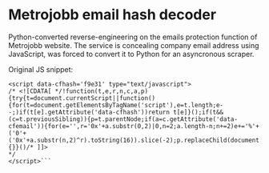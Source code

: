 # Metrojobb email hash decoder
Python-converted reverse-engineering on the emails protection function of Metrojobb website.
The service is concealing company email address using JavaScript, was forced to convert it to Python for an asyncronous scraper.

Original JS snippet:

```<span class="__cf_email__" data-cfemail="83f5ebe0b2b2c3e8aef1e2f6f7e2adf0e6">[email&#160;protected]</span>
<script data-cfhash='f9e31' type="text/javascript">
/* <![CDATA[ */!function(t,e,r,n,c,a,p){try{t=document.currentScript||function(){for(t=document.getElementsByTagName('script'),e=t.length;e--;)if(t[e].getAttribute('data-cfhash'))return t[e]}();if(t&&(c=t.previousSibling)){p=t.parentNode;if(a=c.getAttribute('data-cfemail')){for(e='',r='0x'+a.substr(0,2)|0,n=2;a.length-n;n+=2)e+='%'+('0'+('0x'+a.substr(n,2)^r).toString(16)).slice(-2);p.replaceChild(document.createTextNode(decodeURIComponent(e)),c)}p.removeChild(t)}}catch(u){}}()/* ]]> 
*/
</script>```
